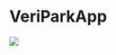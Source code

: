 # VeriParkApp
<img src="https://user-images.githubusercontent.com/49796926/147390111-4d2f690c-c7f6-463f-86c4-5545ffa506f6.png"/>

